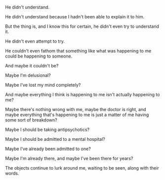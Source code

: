 He didn't understand.

He didn't understand because I hadn't been able to explain it to him.

But the thing is, and I know this for certain, he didn't even try to understand it.

He didn't even attempt to try.

He couldn't even fathom that something like what was happening to me could be happening to someone.

And maybe it couldn't be?

Maybe I'm delusional?

Maybe I've lost my mind completely?

And maybe everything I think is happening to me isn't actually happening to me?

Maybe there's nothing wrong with me, maybe the doctor is right, and maybe everything that's happening to me is just a matter of me having some sort of breakdown?

Maybe I should be taking antipsychotics?

Maybe I should be admitted to a mental hospital?

Maybe I've already been admitted to one?

Maybe I'm already there, and maybe I've been there for years?

The objects continue to lurk around me, waiting to be seen, along with their words.